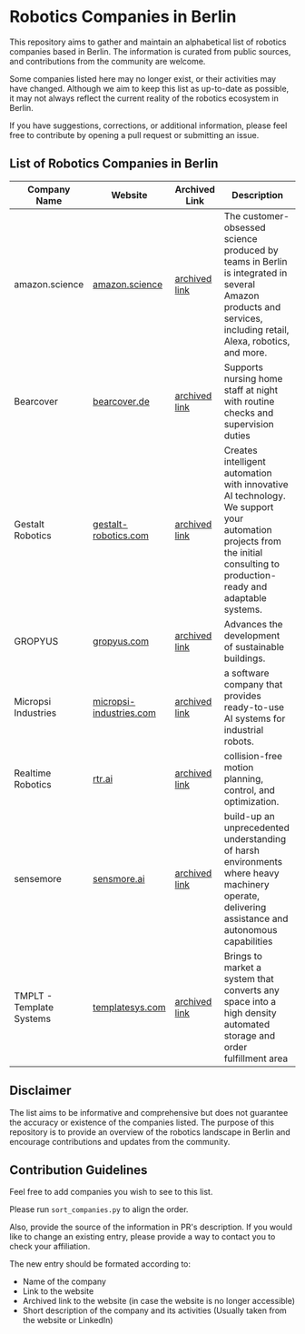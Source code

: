 # Robotics Companies in Berlin

This repository aims to gather and maintain an alphabetical list of robotics companies based in Berlin. The information is curated from public sources, and contributions from the community are welcome.

Some companies listed here may no longer exist, or their activities may have changed. Although we aim to keep this list as up-to-date as possible, it may not always reflect the current reality of the robotics ecosystem in Berlin.

If you have suggestions, corrections, or additional information, please feel free to contribute by opening a pull request or submitting an issue.

## List of Robotics Companies in Berlin

| Company Name             | Website                                                        | Archived Link                                                                                           | Description                                                                                                                                                              |
|--------------------------|----------------------------------------------------------------|---------------------------------------------------------------------------------------------------------|--------------------------------------------------------------------------------------------------------------------------------------------------------------------------|
| amazon.science           | [amazon.science](https://www.amazon.science/locations/berlin)  | [archived link](https://web.archive.org/web/20240516063715/https://www.amazon.science/locations/berlin) | The customer-obsessed science produced by teams in Berlin is integrated in several Amazon products and services, including retail, Alexa, robotics, and more.            |
| Bearcover                | [bearcover.de](https://bearcover.de)                           | [archived link](https://web.archive.org/web/20221118091807/https://www.bearcover.de/)                   | Supports nursing home staff at night with routine checks and supervision duties                                                                                          |
| Gestalt Robotics         | [gestalt-robotics.com](https://www.gestalt-robotics.com)       | [archived link](https://web.archive.org/web/20241003033427/https://www.gestalt-robotics.com/)           | Creates intelligent automation with innovative AI technology. We support your automation projects from the initial consulting to production-ready and adaptable systems. |
| GROPYUS                  | [gropyus.com](https://www.gropyus.com)                         | [archived link](https://web.archive.org/web/20241008152318/https://www.gropyus.com/)                    | Advances the development of sustainable buildings.                                                                                                                       |
| Micropsi Industries      | [micropsi-industries.com](https://www.micropsi-industries.com) | [archived link](https://web.archive.org/web/20240912101756/https://www.micropsi-industries.com)         | a software company that provides ready-to-use AI systems for industrial robots.                                                                                          |
| Realtime Robotics        | [rtr.ai](https://rtr.ai)                                       | [archived link](https://web.archive.org/web/20241003225612/https://rtr.ai/)                             | collision-free motion planning, control, and optimization.                                                                                                               |
| sensemore                | [sensmore.ai](https://www.sensmore.ai)                         | [archived link](https://web.archive.org/web/20240506010317/https://www.sensmore.ai/)                    | build-up an unprecedented understanding of harsh environments where heavy machinery operate, delivering assistance and autonomous capabilities                           |
| TMPLT - Template Systems | [templatesys.com](https://templatesys.com)                     | [archived link](https://web.archive.org/web/20240719183215/https://templatesys.com/)                    | Brings to market a system that converts any space into a high density automated storage and order fulfillment area                                                       |


## Disclaimer

The list aims to be informative and comprehensive but does not guarantee the accuracy or existence of the companies listed. The purpose of this repository is to provide an overview of the robotics landscape in Berlin and encourage contributions and updates from the community.

## Contribution Guidelines

Feel free to add companies you wish to see to this list.

Please run `sort_companies.py` to align the order.

Also, provide the source of the information in PR's description.
If you would like to change an existing entry, please provide a way to contact you to check your affiliation.

The new entry should be formated according to:

- Name of the company
- Link to the website
- Archived link to the website (in case the website is no longer accessible)
- Short description of the company and its activities (Usually taken from the website or LinkedIn)
